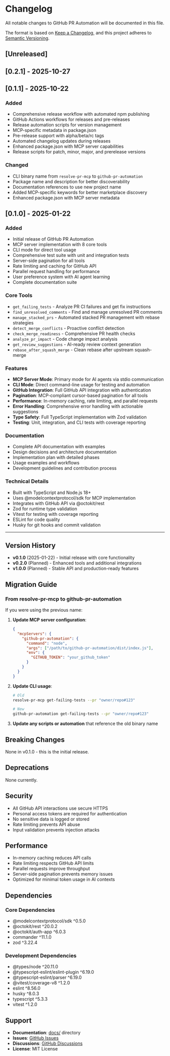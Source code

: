 # Changelog

All notable changes to GitHub PR Automation will be documented in this file.

The format is based on [Keep a Changelog](https://keepachangelog.com/en/1.0.0/),
and this project adheres to [Semantic Versioning](https://semver.org/spec/v2.0.0.html).

## [Unreleased]

## [0.2.1] - 2025-10-27

## [0.1.1] - 2025-10-22

### Added
- Comprehensive release workflow with automated npm publishing
- GitHub Actions workflows for releases and pre-releases
- Release automation scripts for version management
- MCP-specific metadata in package.json
- Pre-release support with alpha/beta/rc tags
- Automated changelog updates during releases
- Enhanced package.json with MCP server capabilities
- Release scripts for patch, minor, major, and prerelease versions

### Changed
- CLI binary name from `resolve-pr-mcp` to `github-pr-automation`
- Package name and description for better discoverability
- Documentation references to use new project name
- Added MCP-specific keywords for better marketplace discovery
- Enhanced package.json with MCP server metadata

## [0.1.0] - 2025-01-22

### Added
- Initial release of GitHub PR Automation
- MCP server implementation with 8 core tools
- CLI mode for direct tool usage
- Comprehensive test suite with unit and integration tests
- Server-side pagination for all tools
- Rate limiting and caching for GitHub API
- Parallel request handling for performance
- User preference system with AI agent learning
- Complete documentation suite

### Core Tools
- `get_failing_tests` - Analyze PR CI failures and get fix instructions
- `find_unresolved_comments` - Find and manage unresolved PR comments
- `manage_stacked_prs` - Automated stacked PR management with rebase strategies
- `detect_merge_conflicts` - Proactive conflict detection
- `check_merge_readiness` - Comprehensive PR health checks
- `analyze_pr_impact` - Code change impact analysis
- `get_review_suggestions` - AI-ready review context generation
- `rebase_after_squash_merge` - Clean rebase after upstream squash-merge

### Features
- **MCP Server Mode**: Primary mode for AI agents via stdio communication
- **CLI Mode**: Direct command-line usage for testing and automation
- **GitHub Integration**: Full GitHub API integration with authentication
- **Pagination**: MCP-compliant cursor-based pagination for all tools
- **Performance**: In-memory caching, rate limiting, and parallel requests
- **Error Handling**: Comprehensive error handling with actionable suggestions
- **Type Safety**: Full TypeScript implementation with Zod validation
- **Testing**: Unit, integration, and CLI tests with coverage reporting

### Documentation
- Complete API documentation with examples
- Design decisions and architecture documentation
- Implementation plan with detailed phases
- Usage examples and workflows
- Development guidelines and contribution process

### Technical Details
- Built with TypeScript and Node.js 18+
- Uses @modelcontextprotocol/sdk for MCP implementation
- Integrates with GitHub API via @octokit/rest
- Zod for runtime type validation
- Vitest for testing with coverage reporting
- ESLint for code quality
- Husky for git hooks and commit validation

---

## Version History

- **v0.1.0** (2025-01-22) - Initial release with core functionality
- **v0.2.0** (Planned) - Enhanced tools and additional integrations
- **v1.0.0** (Planned) - Stable API and production-ready features

## Migration Guide

### From resolve-pr-mcp to github-pr-automation

If you were using the previous name:

1. **Update MCP server configuration**:
   ```json
   {
     "mcpServers": {
       "github-pr-automation": {
         "command": "node",
         "args": ["/path/to/github-pr-automation/dist/index.js"],
         "env": {
           "GITHUB_TOKEN": "your_github_token"
         }
       }
     }
   }
   ```

2. **Update CLI usage**:
   ```bash
   # Old
   resolve-pr-mcp get-failing-tests --pr "owner/repo#123"
   
   # New
   github-pr-automation get-failing-tests --pr "owner/repo#123"
   ```

3. **Update any scripts or automation** that reference the old binary name

## Breaking Changes

None in v0.1.0 - this is the initial release.

## Deprecations

None currently.

## Security

- All GitHub API interactions use secure HTTPS
- Personal access tokens are required for authentication
- No sensitive data is logged or stored
- Rate limiting prevents API abuse
- Input validation prevents injection attacks

## Performance

- In-memory caching reduces API calls
- Rate limiting respects GitHub API limits
- Parallel requests improve throughput
- Server-side pagination prevents memory issues
- Optimized for minimal token usage in AI contexts

## Dependencies

### Core Dependencies
- @modelcontextprotocol/sdk ^0.5.0
- @octokit/rest ^20.0.2
- @octokit/auth-app ^6.0.3
- commander ^11.1.0
- zod ^3.22.4

### Development Dependencies
- @types/node ^20.11.0
- @typescript-eslint/eslint-plugin ^6.19.0
- @typescript-eslint/parser ^6.19.0
- @vitest/coverage-v8 ^1.2.0
- eslint ^8.56.0
- husky ^8.0.3
- typescript ^5.3.3
- vitest ^1.2.0

## Support

- **Documentation**: [docs/](./docs/) directory
- **Issues**: [GitHub Issues](https://github.com/jmalicki/github-pr-automation/issues)
- **Discussions**: [GitHub Discussions](https://github.com/jmalicki/github-pr-automation/discussions)
- **License**: MIT License
